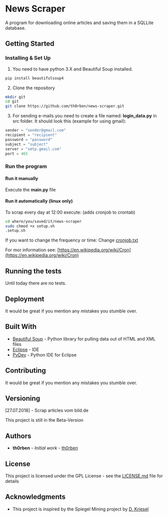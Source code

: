 # News Scraper

A program for downloading online articles and saving them in a SQLLite database.

## Getting Started

### Installing & Set Up

1. You need to have python 3.X and Beautiful Soup installed.
```bash
pip install beautifulsoup4
```

2. Clone the repository
```bash
mkdir git
cd git
git clone https://github.com/th0rben/news-scraper.git
```
3. For sending e-mails you need to create a file named: **login_data.py** in src folder. It should look this (example for using gmail):
```python
sender = "sender@gmail.com"
recipient = "recipient"
password = "password"
subject = "subject"
server = "smtp.gmail.com"
port = 465
```
### Run the program

#### Run it manually
Execute the **main.py** file
#### Run it automatically (linux only)
To scrap every day at 12:00 execute:
(adds cronjob to crontab)
```bash
cd where/you/saved/it/news-scraper
sudo chmod +x setup.sh
.setup.sh
```

If you want to change the frequency or time: Change [cronjob.txt](/src/cron/cronjob.txt) 

For mor information see: [https://en.wikipedia.org/wiki/Cron](https://en.wikipedia.org/wiki/Cron)

## Running the tests

Until today there are no tests.

## Deployment

It would be great if you mention any mistakes you stumble over.

## Built With

* [Beautiful Soup](https://www.crummy.com/software/BeautifulSoup/bs4/doc/) - Python library for pulling data out of HTML and XML files
* [Eclipse](https://www.eclipse.org/) - IDE
* [PyDev](https://marketplace.eclipse.org/content/pydev-python-ide-eclipse) - Python IDE for Eclipse

## Contributing

It would be great if you mention any mistakes you stumble over.

## Versioning

[27.07.2018] - Scrap articles vom bild.de

This project is still in the Beta-Version

## Authors

* **th0rben** - *Initial work* - [th0rben](https://github.com/th0rben)

## License

This project is licensed under the GPL License - see the [LICENSE.md](LICENSE.md) file for details

## Acknowledgments

* This project is inspired by the Spiegel Mining project by [D. Kriesel](dkriesel.com)

